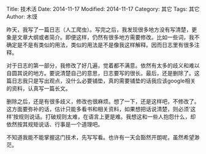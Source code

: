 Title: 技术活
Date: 2014-11-17
Modified: 2014-11-17
Category: 其它
Tags: 其它
Author: 木馍

昨天，我写了一篇日志（人工爬虫）。写完之后，我发现很多地方没有写清楚，更象是文章大纲或者简介。即便这样，仍然有很多地方需要修改。比如一些词，我不确定是不是有类似的用法，类似的用法是不是像我这样解释。因而日志里有很多注释。

对于日志的第一部分，我修改了好几遍，觉着都不满意。依然有太多的歧义和难以自圆其说的地方。要说清楚自己的意思，日志要写的很长。最后，还是删除了。这篇日志我只是写出观点，没什么必要铺垫，真的需要铺垫的话我应该google相关的资料，认真写一篇长文。

删除之后，还是有很多歧义，修改也很麻烦。想了一下，还是这样吧，不修改了。这方面要弥补的话，估计只能多看书和相关资料，如果想把话说清楚，则必须‘这样’按规则说话。打破规则太难，在语言上更是难。我想这和一些人抱怨什么，却依然按其规矩说话、行事是一个道理吧。

不知道我能不能掌握这门技术，先写写看。也许有一天会豁然开朗呢，虽然希望渺茫。